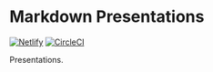 # Markdown Presentations

[![Netlify](https://img.shields.io/netlify/bb7f7526-42e4-4148-81c0-8c97f8d1cf03)](https://presentations.netlify.fornever.org/)
[![CircleCI](https://img.shields.io/circleci/build/github/Soontao/presentations)](https://circleci.com/gh/Soontao/presentations)

Presentations.